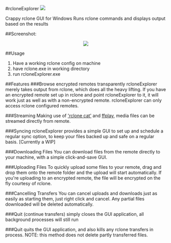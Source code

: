 #rcloneExplorer ![](http://i.imgur.com/T4We4ZK.png) 

Crappy rclone GUI for Windows
Runs rclone commands and displays output based on the results

##Screenshot:
<p align="center">
  <img src="https://i.imgur.com/ebJq30W.gif"/>
</p>

##Usage
1. Have a working rclone config on machine
2. have rclone.exe in working directory
3. run rcloneExplorer.exe

##Features
###Browse encrypted remotes transparently
rcloneExplorer merely takes output from rclone, which does all the heavy lifting. If you have an encrypted remote set up in rclone and point rcloneExplorer to it, it will work just as well as with a non-encrypted remote. rcloneExplorer can only access rclone configured remotes.

###Streaming
Making use of ['rclone cat'](http://rclone.org/commands/rclone_cat/) and [ffplay](https://ffmpeg.org/ffplay.html), media files can be streamed directly from remote.

###Syncing
rcloneExplorer provides a simple GUI to set up and schedule a regular sync option, to keep your files backed up and safe on a regular basis. [Currently a WIP]

###Downloading Files
You can download files from the remote directly to your machine, with a simple click-and-save GUI.

###Uploading Files
To quickly upload some files to your remote, drag and drop them onto the remote folder and the upload will start automatically. If you're uploading to an encrypted remote, the file will be encrypted on the fly courtesy of rclone.

###Cancelling Transfers
You can cancel uploads and downloads just as easily as starting them, just right click and cancel. Any partial files downloaded will be deleted automatically.

###Quit (continue transfers)
simply closes the GUI application, all background processes will still run

###Quit
quits the GUI application, and also kills any rclone transfers in process. NOTE: this method does not delete partly transferred files.
